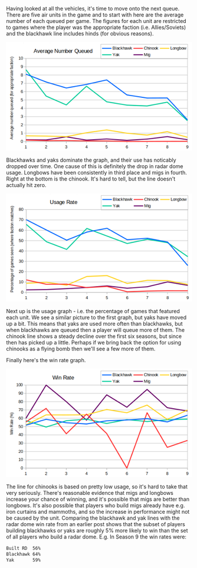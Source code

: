 Having looked at all the vehicles, it's time to move onto the next queue.  There are five air units in the game and to start with here are the average number of each queued per game. The figures for each unit are restricted to games where the player was the appropriate faction (i.e. Allies/Soviets) and the blackhawk line includes hinds (for obvious reasons).

![Air units queued](033_AirUnitsQueued.png)

Blackhawks and yaks dominate the graph, and their use has noticably dropped over time.  One cause of this is definitely the drop in radar dome usage.  Longbows have been consistently in third place and migs in fourth.  Right at the bottom is the chinook. It's hard to tell, but the line doesn't actually hit zero.

![Air units usage](033_AirUnitUsage.png)

Next up is the usage graph - i.e. the percentage of games that featured each unit.  We see a similar picture to the first graph, but yaks have moved up a bit. This means that yaks are used more often than blackhawks, but when blackhawks are queued then a player will queue more of them.  The chinook line shows a steady decline over the first six seasons, but since then has picked up a little.  Perhaps if we bring back the option for using chinooks as a flying bomb then we'll see a few more of them.

Finally here's the win rate graph.

![Air units win rates](033_AirUnitWinRate.png)

The line for chinooks is based on pretty low usage, so it's hard to take that very seriously. There's reasonable evidence that migs and longbows increase your chance of winning, and it's possible that migs are better than longbows. It's also possible that players who build migs already have e.g. iron curtains and mammoths, and so the increase in performance might not be caused by the unit.  Comparing the blackhawk and yak lines with the radar dome win rate from an earlier post shows that the subset of players building blackhawks or yaks are roughly 5% more likely to win than the set of all players who build a radar dome.  E.g. In Season 9 the win rates were:

```
Built RD  56%
Blackhawk 64%
Yak       59%
```
